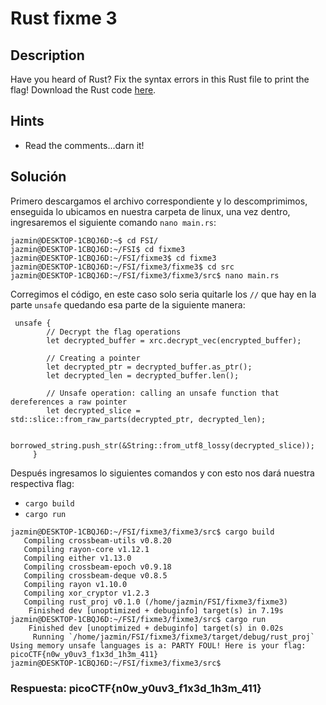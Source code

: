 # Rust fixme 3

## Description

Have you heard of Rust? Fix the syntax errors in this Rust file to print the flag! Download the Rust code [here](https://challenge-files.picoctf.net/c_verbal_sleep/dcdaf491b35c1d0f5075e9583edbbb7aaea1dffb6ad32bc000e4d87b5200ff7b/fixme3.tar.gz).

## Hints

* Read the comments...darn it!

## Solución

Primero descargamos el archivo correspondiente y lo descomprimimos, enseguida lo ubicamos en nuestra carpeta de linux, una vez dentro, ingresaremos el siguiente comando `nano main.rs`:

```
jazmin@DESKTOP-1CBQJ6D:~$ cd FSI/
jazmin@DESKTOP-1CBQJ6D:~/FSI$ cd fixme3
jazmin@DESKTOP-1CBQJ6D:~/FSI/fixme3$ cd fixme3
jazmin@DESKTOP-1CBQJ6D:~/FSI/fixme3/fixme3$ cd src
jazmin@DESKTOP-1CBQJ6D:~/FSI/fixme3/fixme3/src$ nano main.rs
```

Corregimos el código, en este caso solo seria quitarle los `//` que hay en la parte `unsafe` quedando esa parte de la siguiente manera:

```
 unsafe {
        // Decrypt the flag operations
        let decrypted_buffer = xrc.decrypt_vec(encrypted_buffer);

        // Creating a pointer
        let decrypted_ptr = decrypted_buffer.as_ptr();
        let decrypted_len = decrypted_buffer.len();

        // Unsafe operation: calling an unsafe function that dereferences a raw pointer
        let decrypted_slice = std::slice::from_raw_parts(decrypted_ptr, decrypted_len);

        borrowed_string.push_str(&String::from_utf8_lossy(decrypted_slice));
     }
```

Después ingresamos lo siguientes comandos y con esto nos dará nuestra respectiva flag:
* `cargo build`
* `cargo run`

```
jazmin@DESKTOP-1CBQJ6D:~/FSI/fixme3/fixme3/src$ cargo build
   Compiling crossbeam-utils v0.8.20
   Compiling rayon-core v1.12.1
   Compiling either v1.13.0
   Compiling crossbeam-epoch v0.9.18
   Compiling crossbeam-deque v0.8.5
   Compiling rayon v1.10.0
   Compiling xor_cryptor v1.2.3
   Compiling rust_proj v0.1.0 (/home/jazmin/FSI/fixme3/fixme3)
    Finished dev [unoptimized + debuginfo] target(s) in 7.19s
jazmin@DESKTOP-1CBQJ6D:~/FSI/fixme3/fixme3/src$ cargo run
    Finished dev [unoptimized + debuginfo] target(s) in 0.02s
     Running `/home/jazmin/FSI/fixme3/fixme3/target/debug/rust_proj`
Using memory unsafe languages is a: PARTY FOUL! Here is your flag: picoCTF{n0w_y0uv3_f1x3d_1h3m_411}
jazmin@DESKTOP-1CBQJ6D:~/FSI/fixme3/fixme3/src$
```
### Respuesta: picoCTF{n0w_y0uv3_f1x3d_1h3m_411}